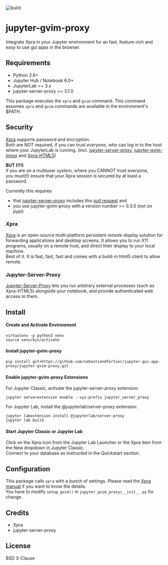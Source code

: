 ![build](https://github.com/sebastiendfortier/jupyter-gui-app-proxy/jupyter-gvim-proxy/workflows/build/badge.svg)

# jupyter-gvim-proxy
Integrate Xpra in your Jupyter environment for an fast, feature-rich and easy to use gui apps in the browser.

## Requirements
- Python 3.6+
- Jupyter Hub / Notebook 6.0+
- JupyterLab >= 3.x
- jupyter-server-proxy >= 3.1.0

This package executes the `xpra` and `gvim` command. This command assumes `xpra` and `gvim` commands are available in the environment's $PATH.

## Security
[Xpra](https://xpra.org/) supports password and encryption.  
Both are NOT required, if you can trust _everyone_, who can log in to the host where your JupyterLab is running.
(incl. [jupyter-server-proxy](https://github.com/jupyterhub/jupyter-server-proxy), [jupyter-gvim-proxy](https://github.com/sebastiendfortier/jupyter-sigularity-gui-proxy) and [Xpra-HTML5](https://xpra.org/))
  
**BUT (!!!)**  
if you are on a multiuser system, where you CANNOT trust everyone,  
you must(!) ensure that your Xpra session is secured by at least a password.

Currently this requires 
- that [jupyter-server-proxy](https://github.com/jupyterhub/jupyter-server-proxy) includes this [pull request](https://github.com/jupyterhub/jupyter-server-proxy/pull/226) and 
- you use jupyter-gvim-proxy with a version number >= 0.3.0 (not on pypi)

### Xpra
[Xpra](https://xpra.org/) is an open-source multi-platform persistent *remote display* solution for forwarding applications and desktop screens. It allows you to run X11 programs, usually on a remote host, and direct their display to your local machine.  
Best of it. It is fast, fast, fast and comes with a build-in html5 client to allow remote.

### Jupyter-Server-Proxy
[Jupyter-Server-Proxy](https://jupyter-server-proxy.readthedocs.io) lets you run arbitrary external processes (such as Xpra-HTML5) alongside your notebook, and provide authenticated web access to them.

## Install 

#### Create and Activate Environment
```
virtualenv -p python3 venv
source venv/bin/activate
```

#### Install jupyter-gvim-proxy
```
pip install git+https://github.com/sebastiendfortier/jupyter-gui-app-proxy/jupyter-gvim-proxy.git
```

#### Enable jupyter-gvim-proxy Extensions
For Jupyter Classic, activate the jupyter-server-proxy extension:
```
jupyter serverextension enable --sys-prefix jupyter_server_proxy
```

For Jupyter Lab, install the @jupyterlab/server-proxy extension:
```
jupyter labextension install @jupyterlab/server-proxy
jupyter lab build
```

#### Start Jupyter Classic or Jupyter Lab
Click on the Xpra icon from the Jupyter Lab Launcher or the Xpra item from the New dropdown in Jupyter Classic.  
Connect to your database as instructed in the Quickstart section.

## Configuration
This package calls `xpra` with a bunch of settings. Please read the [Xpra manual](https://xpra.org/manual.html) if you want to know the details.  
You have to modify `setup_gvim()` in `jupyter_gvim_proxy/__init__.py` for change.

## Credits
- Xpra
- jupyter-server-proxy

## License
BSD 3-Clause
